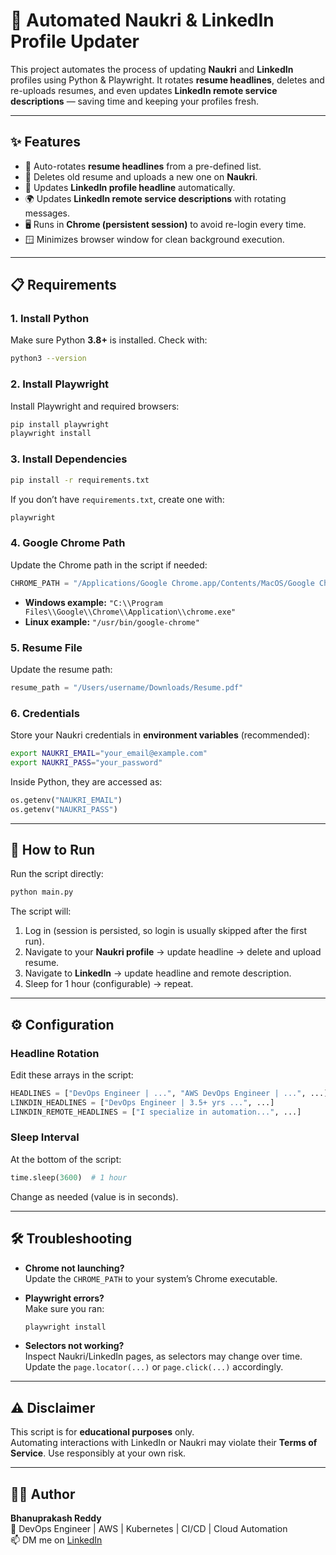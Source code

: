 # 🤖 Automated Naukri & LinkedIn Profile Updater

This project automates the process of updating **Naukri** and **LinkedIn** profiles using Python & Playwright.
It rotates **resume headlines**, deletes and re-uploads resumes, and even updates **LinkedIn remote service descriptions** — saving time and keeping your profiles fresh.

---

## ✨ Features
- 🔄 Auto-rotates **resume headlines** from a pre-defined list.  
- 📄 Deletes old resume and uploads a new one on **Naukri**.  
- 📝 Updates **LinkedIn profile headline** automatically.  
- 🌍 Updates **LinkedIn remote service descriptions** with rotating messages.  
- 🖥 Runs in **Chrome (persistent session)** to avoid re-login every time.  
- 🪟 Minimizes browser window for clean background execution.  

---

## 📋 Requirements

### 1. Install Python
Make sure Python **3.8+** is installed. Check with:
```bash
python3 --version
```

### 2. Install Playwright
Install Playwright and required browsers:
```bash
pip install playwright
playwright install
```

### 3. Install Dependencies
```bash
pip install -r requirements.txt
```

If you don’t have `requirements.txt`, create one with:
```txt
playwright
```

### 4. Google Chrome Path
Update the Chrome path in the script if needed:
```python
CHROME_PATH = "/Applications/Google Chrome.app/Contents/MacOS/Google Chrome"  # For Mac
```
- **Windows example:** `"C:\\Program Files\\Google\\Chrome\\Application\\chrome.exe"`  
- **Linux example:** `"/usr/bin/google-chrome"`

### 5. Resume File
Update the resume path:
```python
resume_path = "/Users/username/Downloads/Resume.pdf"
```

### 6. Credentials
Store your Naukri credentials in **environment variables** (recommended):
```bash
export NAUKRI_EMAIL="your_email@example.com"
export NAUKRI_PASS="your_password"
```

Inside Python, they are accessed as:
```python
os.getenv("NAUKRI_EMAIL")
os.getenv("NAUKRI_PASS")
```

---

## 🚀 How to Run
Run the script directly:
```bash
python main.py
```

The script will:
1. Log in (session is persisted, so login is usually skipped after the first run).  
2. Navigate to your **Naukri profile** → update headline → delete and upload resume.  
3. Navigate to **LinkedIn** → update headline and remote description.  
4. Sleep for 1 hour (configurable) → repeat.  

---

## ⚙️ Configuration

### Headline Rotation
Edit these arrays in the script:
```python
HEADLINES = ["DevOps Engineer | ...", "AWS DevOps Engineer | ...", ...]
LINKDIN_HEADLINES = ["DevOps Engineer | 3.5+ yrs ...", ...]
LINKDIN_REMOTE_HEADLINES = ["I specialize in automation...", ...]
```

### Sleep Interval
At the bottom of the script:
```python
time.sleep(3600)  # 1 hour
```
Change as needed (value is in seconds).

---

## 🛠 Troubleshooting

- **Chrome not launching?**  
  Update the `CHROME_PATH` to your system’s Chrome executable.

- **Playwright errors?**  
  Make sure you ran:
  ```bash
  playwright install
  ```

- **Selectors not working?**  
  Inspect Naukri/LinkedIn pages, as selectors may change over time. Update the `page.locator(...)` or `page.click(...)` accordingly.

---

## ⚠️ Disclaimer
This script is for **educational purposes** only.  
Automating interactions with LinkedIn or Naukri may violate their **Terms of Service**. Use responsibly at your own risk.

---

## 👨‍💻 Author
**Bhanuprakash Reddy**  
🚀 DevOps Engineer | AWS | Kubernetes | CI/CD | Cloud Automation  
📫 DM me on [LinkedIn](https://www.linkedin.com/in/bandi-bhanu-prakash-reddy/)
